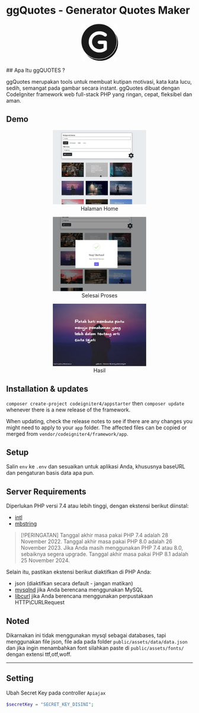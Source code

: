 # ggQuotes - Generator Quotes Maker
<p align="center">
  <img src="demo/1.png" alt="ggQuotes" width="100">
</p>
## Apa Itu ggQUOTES ?

ggQuotes merupakan tools untuk membuat kutipan motivasi, kata kata lucu, sedih, semangat pada gambar secara instant. ggQuotes dibuat dengan CodeIgniter framework web full-stack PHP yang ringan, cepat, fleksibel dan aman.
## Demo
<p align="center">
  <img src="demo/demo1.png" alt="Halaman Home" width="50%"><br>
  Halaman Home
</p>

<p align="center">
  <img src="demo/demo2.png" alt="Selesai Proses" width="50%"><br>
  Selesai Proses
</p>

<p align="center">
  <img src="demo/demo3.png" alt="Hasil" width="50%"><br>
  Hasil
</p>


## Installation & updates

`composer create-project codeigniter4/appstarter` then `composer update` whenever
there is a new release of the framework.

When updating, check the release notes to see if there are any changes you might need to apply
to your `app` folder. The affected files can be copied or merged from
`vendor/codeigniter4/framework/app`.

## Setup

Salin `env` ke `.env` dan sesuaikan untuk aplikasi Anda, khususnya baseURL
dan pengaturan basis data apa pun.


## Server Requirements

Diperlukan PHP versi 7.4 atau lebih tinggi, dengan ekstensi berikut diinstal:

- [intl](http://php.net/manual/en/intl.requirements.php)
- [mbstring](http://php.net/manual/en/mbstring.installation.php)

> [!PERINGATAN]
> Tanggal akhir masa pakai PHP 7.4 adalah 28 November 2022.
> Tanggal akhir masa pakai PHP 8.0 adalah 26 November 2023.
> Jika Anda masih menggunakan PHP 7.4 atau 8.0, sebaiknya segera upgrade.
> Tanggal akhir masa pakai PHP 8.1 adalah 25 November 2024.


Selain itu, pastikan ekstensi berikut diaktifkan di PHP Anda:

- json (diaktifkan secara default - jangan matikan)
- [mysqlnd](http://php.net/manual/en/mysqlnd.install.php) jika Anda berencana menggunakan MySQL
- [libcurl](http://php.net/manual/en/curl.requirements.php) jika Anda berencana menggunakan perpustakaan HTTP\CURLRequest

## Noted
Dikarnakan ini tidak menggunakan mysql sebagai databases, tapi menggunakan file json, file ada pada folder
`public/assets/data/data.json` dan jika ingin menambahkan font silahkan paste di `public/assets/fonts/` dengan extensi ttf,otf,woff.

---
## Setting
Ubah Secret Key pada controller `Apiajax`

```php
$secretKey = "SECRET_KEY_DISINI";
```
